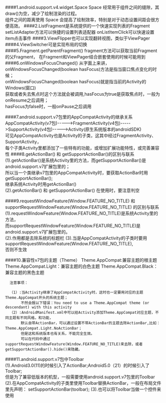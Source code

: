 ####1.android.support.v4.widget.Space
	Space 经常用于组件之间的缝隙，其draw()为空，减少了绘制渲染的过程。  
	组件之间的距离使用 Space 会提高了绘制效率，特别是对于动态设置间距会很方便高效。 
####2.ListFragment是系统提供的一个快速实现列表的Fragment
	setListAdapter方法可以快捷的设置列表适配器 
	onListItemClick可以快速设置item点击事件
####3.ViewFlipper也可以实现翻转视图，类似于ViewPager
####4.ViewSwitcher可是实现布局的切换
####5.Fragment.getParentFragment()
	fragment方法可以获取当前Fragment的父Fragment， 
	在Fragment和ViewPager结合嵌套使用的时候可能用到  
####6.onWindowsFocusChanged()
	从字面上来讲，onWindowsFocusChanged(boolean hasFocus)方法是指当窗口焦点变化的时候；  
	onWindowsFocusChanged(boolean hasFocus)就是指当前的Activity的Windows(窗口)  
	获取或者失去焦点时这个方法就会被调用,hasFocus为true是获取焦点时，一般为onResume之后调用；   
	hasFocus为false时，一般onPause之后调用
  
####7.android.support.v7包里的AppCompatActivity的继承关系
	  AppCompatActivity(v7包)----->FragmentActivity(v4包)----->SupportActivity(v4包)----->Activity(原生系统版本的androidSDK)  
	  可见AppCompatActivity也是Activity的子类，这其中经过FragmentActivity、SupportActivity，   
	  每个子类Activity里都添加了一些特有的功能，或增加扩展功能特性，或完善兼容性
####8.getActionBar() 和 getSupportActionBar()的区别与联系   
     (1).getActionBar()是系统Activity里的方法，而getSupportActionBar()是android.support.v7扩展包里的；   
      	 所以当一个类继承v7包里的AppCompatActivity时，要获取ActionBar时用getSupportActionBar();   
      	 继承系统Activity时用getActionBar()     
	 (2).getActionBar() 和 getSupportActionBar() 在使用时，要注意判空

####9.requestWindowFeature(Window.FEATURE_NO_TITLE) 和 supportRequestWindowFeature(Window.FEATURE_NO_TITLE) 的区别与联系
	 (1).requestWindowFeature(Window.FEATURE_NO_TITLE)是系统Activity里的方法，  
	     而supportRequestWindowFeature(Window.FEATURE_NO_TITLE)是android.support.v7扩展包里的。  
	 (2).作用都是去除系统的标题栏 
	 (3).当是AppCompatActivity的子类时要用supportRequestWindowFeature(Window.FEATURE_NO_TITLE),  
		 否则不生效		 

####10.兼容性v7包的主题（Theme） 
	  Theme.AppCompat:兼容主题的根主题 
	  Theme.AppCompat.Light：兼容主题的白色主题 
	  Theme.AppCompat.Black：兼容主题的黑色主题
	
	  注意事项：
	   
	  （1）:当Activity继承了AppCompatActivity时，这时也一定要用对应的主题Theme.AppCompat开头的系统主题；   
	       不然会报以下错误：You need to use a Theme.AppCompat theme (or descendant) with this activity   
	  （2）:AndroidManifest.xml中可以给Activity添加Theme.AppCompat对应主题，不同主题有不同风格，和功能，  
		   默认自带ActionBar，可以通过设置不带ActionBar的主题去除ActionBar,比如：Theme.AppCompat.Light.NoActionBar；  
		   但是这和系统版本也有关系，不能完全生效。   
		   可以在代码中通过supportRequestWindowFeature(Window.FEATURE_NO_TITLE)来去除，或者getSupportActionBar().hide()来隐藏。  
####11.android.support.v7包中Toolbar  
	(1).Android3.0(11)的时候引入了ActionBar;Android5.0（21）的时候引入了Toolbar;  
	    但是为了兼容低版本的机型，一般需要使用android.support.v7包里的Toolbar  
    (2).在AppCompatActivity的子类里使用Toolbar替换ActionBar，一般在布局文件里先声明： 
		setSupportActionBar(toolbar); 
    (3).也可以将Toolbar当做一个控件来使用
	  
 